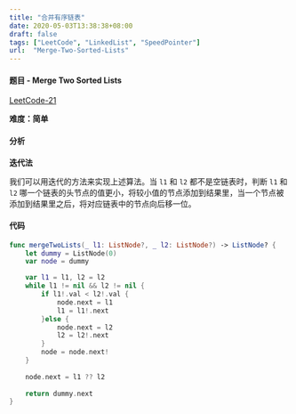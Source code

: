 ```yaml
---
title: "合并有序链表"
date: 2020-05-03T13:38:38+08:00
draft: false
tags: ["LeetCode", "LinkedList", "SpeedPointer"]
url:  "Merge-Two-Sorted-Lists"
---
```


#### 题目 - Merge Two Sorted Lists

[LeetCode-21](https://leetcode-cn.com/problems/merge-two-sorted-lists/)

**难度：简单**

#### 分析

**迭代法**

我们可以用迭代的方法来实现上述算法。当 `l1` 和 `l2` 都不是空链表时，判断 `l1` 和 `l2` 哪一个链表的头节点的值更小，将较小值的节点添加到结果里，当一个节点被添加到结果里之后，将对应链表中的节点向后移一位。

#### 代码

```swift
func mergeTwoLists(_ l1: ListNode?, _ l2: ListNode?) -> ListNode? {
    let dummy = ListNode(0)
    var node = dummy

    var l1 = l1, l2 = l2
    while l1 != nil && l2 != nil {
        if l1!.val < l2!.val {
            node.next = l1
            l1 = l1!.next
        }else {
            node.next = l2
            l2 = l2!.next
        }
        node = node.next!
    }
    
    node.next = l1 ?? l2
    
    return dummy.next
}
```

